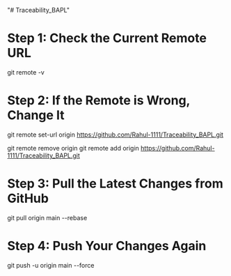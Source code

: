 "# Traceability_BAPL" 

# Step 1: Check the Current Remote URL
git remote -v

# Step 2: If the Remote is Wrong, Change It
git remote set-url origin https://github.com/Rahul-1111/Traceability_BAPL.git

git remote remove origin
git remote add origin https://github.com/Rahul-1111/Traceability_BAPL.git

# Step 3: Pull the Latest Changes from GitHub
git pull origin main --rebase

# Step 4: Push Your Changes Again
git push -u origin main --force 